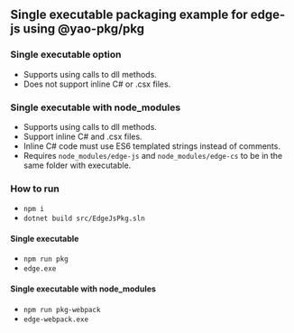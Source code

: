 
## Single executable packaging example for edge-js using @yao-pkg/pkg

### Single executable option

- Supports using calls to dll methods.
- Does not support inline C# or .csx files.

### Single executable with node_modules

- Supports using calls to dll methods.
- Support inline C# and .csx files.
- Inline C# code must use ES6 templated strings instead of comments.
- Requires `node_modules/edge-js` and `node_modules/edge-cs` to be in the same folder with executable.

### How to run

- `npm i`
- `dotnet build src/EdgeJsPkg.sln`

#### Single executable

- `npm run pkg`
- `edge.exe`

#### Single executable with node_modules

- `npm run pkg-webpack`
- `edge-webpack.exe`
